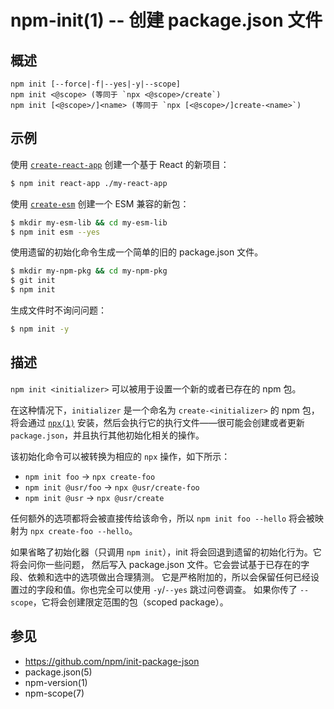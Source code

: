 npm-init(1) -- 创建 package.json 文件
=======================================================

## 概述

    npm init [--force|-f|--yes|-y|--scope]
    npm init <@scope> (等同于 `npx <@scope>/create`)
    npm init [<@scope>/]<name> (等同于 `npx [<@scope>/]create-<name>`)

## 示例

使用 [`create-react-app`](https://npm.im/create-react-app) 创建一个基于 React
的新项目：

```sh
$ npm init react-app ./my-react-app
```

使用 [`create-esm`](https://npm.im/create-esm) 创建一个 ESM 兼容的新包：

```sh
$ mkdir my-esm-lib && cd my-esm-lib
$ npm init esm --yes
```

使用遗留的初始化命令生成一个简单的旧的 package.json 文件。

```sh
$ mkdir my-npm-pkg && cd my-npm-pkg
$ git init
$ npm init
```

生成文件时不询问问题：

```sh
$ npm init -y
```

## 描述

`npm init <initializer>` 可以被用于设置一个新的或者已存在的 npm 包。

在这种情况下，`initializer` 是一个命名为 `create-<initializer>` 的 npm 包，将会通过
[`npx(1)`](https://npm.im/npx) 安装，然后会执行它的执行文件——很可能会创建或者更新
`package.json`，并且执行其他初始化相关的操作。

该初始化命令可以被转换为相应的 `npx` 操作，如下所示：

* `npm init foo` -> `npx create-foo`
* `npm init @usr/foo` -> `npx @usr/create-foo`
* `npm init @usr` -> `npx @usr/create`

任何额外的选项都将会被直接传给该命令，所以 `npm init foo --hello` 将会被映射为
`npx create-foo --hello`。

如果省略了初始化器（只调用 `npm init`），init 将会回退到遗留的初始化行为。它将会问你一些问题，
然后写入 package.json 文件。它会尝试基于已存在的字段、依赖和选中的选项做出合理猜测。
它是严格附加的，所以会保留任何已经设置过的字段和值。你也完全可以使用 `-y`/`--yes` 跳过问卷调查。
如果你传了 `--scope`，它将会创建限定范围的包（scoped package）。

## 参见

* <https://github.com/npm/init-package-json>
* package.json(5)
* npm-version(1)
* npm-scope(7)
